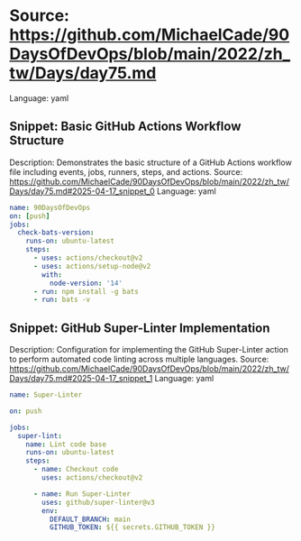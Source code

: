 # Source: https://github.com/MichaelCade/90DaysOfDevOps/blob/main/2022/zh_tw/Days/day75.md
Language: yaml

## Snippet: Basic GitHub Actions Workflow Structure
Description: Demonstrates the basic structure of a GitHub Actions workflow file including events, jobs, runners, steps, and actions.
Source: https://github.com/MichaelCade/90DaysOfDevOps/blob/main/2022/zh_tw/Days/day75.md#2025-04-17_snippet_0
Language: yaml

```yaml
name: 90DaysOfDevOps
on: [push]
jobs:
  check-bats-version:
    runs-on: ubuntu-latest
    steps:
      - uses: actions/checkout@v2
      - uses: actions/setup-node@v2
        with:
          node-version: '14'
      - run: npm install -g bats
      - run: bats -v
```

## Snippet: GitHub Super-Linter Implementation
Description: Configuration for implementing the GitHub Super-Linter action to perform automated code linting across multiple languages.
Source: https://github.com/MichaelCade/90DaysOfDevOps/blob/main/2022/zh_tw/Days/day75.md#2025-04-17_snippet_1
Language: yaml

```yaml
name: Super-Linter

on: push

jobs:
  super-lint:
    name: Lint code base
    runs-on: ubuntu-latest
    steps:
      - name: Checkout code
        uses: actions/checkout@v2

      - name: Run Super-Linter
        uses: github/super-linter@v3
        env:
          DEFAULT_BRANCH: main
          GITHUB_TOKEN: ${{ secrets.GITHUB_TOKEN }}
```